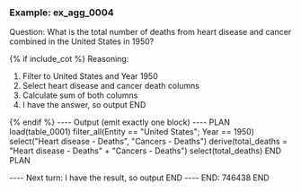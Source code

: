 ### Example: ex_agg_0004
Question:
What is the total number of deaths from heart disease and cancer combined in the United States in 1950?

{% if include_cot %}
Reasoning:
1) Filter to United States and Year 1950
2) Select heart disease and cancer death columns
3) Calculate sum of both columns
4) I have the answer, so output END

{% endif %}
---- Output (emit exactly one block) ----
PLAN
load(table_0001)
filter_all(Entity == "United States"; Year == 1950)
select("Heart disease - Deaths", "Cancers - Deaths")
derive(total_deaths = "Heart disease - Deaths" + "Cancers - Deaths")
select(total_deaths)
END PLAN

---- Next turn: I have the result, so output END ----
END:
746438
END
